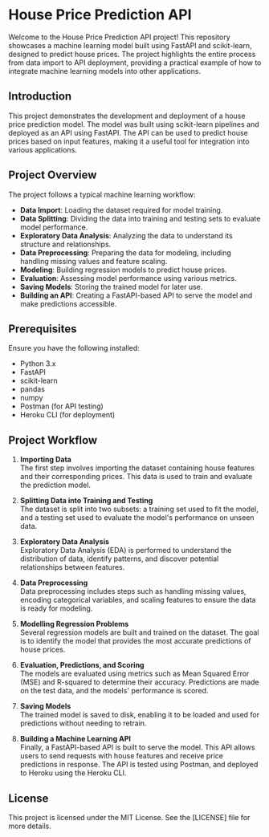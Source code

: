 # House Price Prediction API

Welcome to the House Price Prediction API project! This repository showcases a machine learning model built using FastAPI and scikit-learn, designed to predict house prices. The project highlights the entire process from data import to API deployment, providing a practical example of how to integrate machine learning models into other applications.

## Introduction

This project demonstrates the development and deployment of a house price prediction model. The model was built using scikit-learn pipelines and deployed as an API using FastAPI. The API can be used to predict house prices based on input features, making it a useful tool for integration into various applications.

## Project Overview

The project follows a typical machine learning workflow:

- **Data Import**: Loading the dataset required for model training.
- **Data Splitting**: Dividing the data into training and testing sets to evaluate model performance.
- **Exploratory Data Analysis**: Analyzing the data to understand its structure and relationships.
- **Data Preprocessing**: Preparing the data for modeling, including handling missing values and feature scaling.
- **Modeling**: Building regression models to predict house prices.
- **Evaluation**: Assessing model performance using various metrics.
- **Saving Models**: Storing the trained model for later use.
- **Building an API**: Creating a FastAPI-based API to serve the model and make predictions accessible.

## Prerequisites

Ensure you have the following installed:

- Python 3.x
- FastAPI
- scikit-learn
- pandas
- numpy
- Postman (for API testing)
- Heroku CLI (for deployment)

## Project Workflow

1. **Importing Data**  
   The first step involves importing the dataset containing house features and their corresponding prices. This data is used to train and evaluate the prediction model.

2. **Splitting Data into Training and Testing**  
   The dataset is split into two subsets: a training set used to fit the model, and a testing set used to evaluate the model's performance on unseen data.

3. **Exploratory Data Analysis**  
   Exploratory Data Analysis (EDA) is performed to understand the distribution of data, identify patterns, and discover potential relationships between features.

4. **Data Preprocessing**  
   Data preprocessing includes steps such as handling missing values, encoding categorical variables, and scaling features to ensure the data is ready for modeling.

5. **Modelling Regression Problems**  
   Several regression models are built and trained on the dataset. The goal is to identify the model that provides the most accurate predictions of house prices.

6. **Evaluation, Predictions, and Scoring**  
   The models are evaluated using metrics such as Mean Squared Error (MSE) and R-squared to determine their accuracy. Predictions are made on the test data, and the models' performance is scored.

7. **Saving Models**  
   The trained model is saved to disk, enabling it to be loaded and used for predictions without needing to retrain.

8. **Building a Machine Learning API**  
   Finally, a FastAPI-based API is built to serve the model. This API allows users to send requests with house features and receive price predictions in response. The API is tested using Postman, and deployed to Heroku using the Heroku CLI.

## License

This project is licensed under the MIT License. See the [LICENSE] file for more details.
